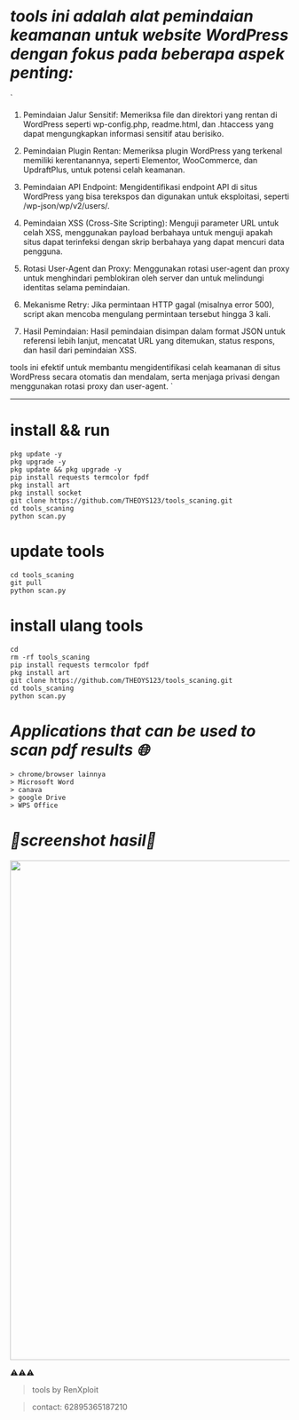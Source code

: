# *tools ini adalah alat pemindaian keamanan untuk website WordPress dengan fokus pada beberapa aspek penting:*

`
1. Pemindaian Jalur Sensitif: Memeriksa file dan direktori yang rentan di WordPress seperti wp-config.php, readme.html, dan .htaccess yang dapat mengungkapkan informasi sensitif atau berisiko.


2. Pemindaian Plugin Rentan: Memeriksa plugin WordPress yang terkenal memiliki kerentanannya, seperti Elementor, WooCommerce, dan UpdraftPlus, untuk potensi celah keamanan.


3. Pemindaian API Endpoint: Mengidentifikasi endpoint API di situs WordPress yang bisa terekspos dan digunakan untuk eksploitasi, seperti /wp-json/wp/v2/users/.


4. Pemindaian XSS (Cross-Site Scripting): Menguji parameter URL untuk celah XSS, menggunakan payload berbahaya untuk menguji apakah situs dapat terinfeksi dengan skrip berbahaya yang dapat mencuri data pengguna.


5. Rotasi User-Agent dan Proxy: Menggunakan rotasi user-agent dan proxy untuk menghindari pemblokiran oleh server dan untuk melindungi identitas selama pemindaian.


6. Mekanisme Retry: Jika permintaan HTTP gagal (misalnya error 500), script akan mencoba mengulang permintaan tersebut hingga 3 kali.


7. Hasil Pemindaian: Hasil pemindaian disimpan dalam format JSON untuk referensi lebih lanjut, mencatat URL yang ditemukan, status respons, dan hasil dari pemindaian XSS.



tools ini efektif untuk membantu mengidentifikasi celah keamanan di situs WordPress secara otomatis dan mendalam, serta menjaga privasi dengan menggunakan rotasi proxy dan user-agent.
`

---


# install && run
```
pkg update -y
pkg upgrade -y
pkg update && pkg upgrade -y
pip install requests termcolor fpdf
pkg install art
pkg install socket
git clone https://github.com/THEOYS123/tools_scaning.git
cd tools_scaning
python scan.py
```

# update tools 
```
cd tools_scaning
git pull
python scan.py
```

# install ulang tools
```
cd
rm -rf tools_scaning
pip install requests termcolor fpdf
pkg install art
git clone https://github.com/THEOYS123/tools_scaning.git
cd tools_scaning
python scan.py
```

# *Applications that can be used to scan pdf results 🌐*
```
> chrome/browser lainnya
> Microsoft Word
> canava
> google Drive
> WPS Office
```

# *📸screenshot hasil📸*

<p align="center">
  <a href="https://g.top4top.io/p_33173xdew5.jpg">
    <img src="https://g.top4top.io/p_33173xdew5.jpg" width="1500" height="900" />
  </a>
</p>


⚠️⚠️⚠️
> tools by RenXploit

> contact: 62895365187210
